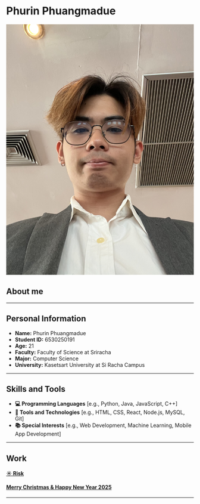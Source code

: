 # Phurin Phuangmadue

![alt text](pic/IMG_0216.jpeg)

## About me
---
## Personal Information
- **Name:** Phurin Phuangmadue
- **Student ID:** 6530250191
- **Age:** 21
- **Faculty:** Faculty of Science at Sriracha
- **Major:** Computer Science
- **University:** Kasetsart University at Si Racha Campus
---
## Skills and Tools
- **💻 Programming Languages**
  [e.g., Python, Java, JavaScript, C++]
- **🔧 Tools and Technologies**
  [e.g., HTML, CSS, React, Node.js, MySQL, Git]
- **📚 Special Interests**
  [e.g., Web Development, Machine Learning, Mobile App Development]
---
## Work
#### [☀️ Risk](risk.md)

#### [Merry Christmas & Happy New Year 2025](Christmas.md)
---

